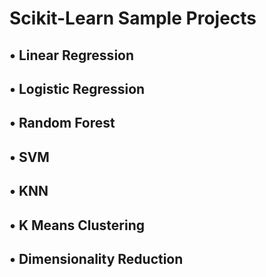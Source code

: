 # Scikit-Learn Sample Projects
## • Linear Regression
## • Logistic Regression
## • Random Forest
## • SVM
## • KNN
## • K Means Clustering
## • Dimensionality Reduction
